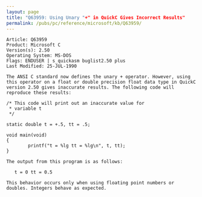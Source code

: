```yaml
---
layout: page
title: "Q63959: Using Unary "+" in QuickC Gives Incorrect Results"
permalink: /pubs/pc/reference/microsoft/kb/Q63959/
---
```


	Article: Q63959
	Product: Microsoft C
	Version(s): 2.50
	Operating System: MS-DOS
	Flags: ENDUSER | s_quickasm buglist2.50 plus
	Last Modified: 25-JUL-1990
	
	The ANSI C standard now defines the unary + operator. However, using
	this operator on a float or double precision float data type in QuickC
	version 2.50 gives inaccurate results. The following code will
	reproduce these results:
	
	/* This code will print out an inaccurate value for
	 * variable t
	 */
	
	static double t = +.5, tt = .5;
	
	void main(void)
	{
	        printf("t = %lg tt = %lg\n", t, tt);
	}
	
	The output from this program is as follows:
	
	   t = 0 tt = 0.5
	
	This behavior occurs only when using floating point numbers or
	doubles. Integers behave as expected.
